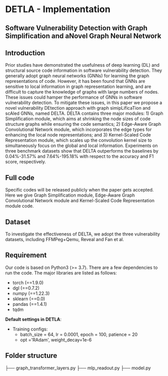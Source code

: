 # DETLA - Implementation
## Software Vulnerability Detection with Graph Simplification and aNovel Graph Neural Network

## Introduction
Prior studies have demonstrated the usefulness of deep learning (DL) and structural source code information in software vulnerability detection. They generally adopt graph neural networks (GNNs) for learning the graph representations of code. However, it has been found that GNNs are sensitive to local information in graph representation learning, and are difficult to capture the knowledge of graphs with large numbers of nodes. These issues could hamper the performance of GNNs in software vulnerability detection. To mitigate these issues, in this paper we propose a novel vulnerability DEtection approach with graph simipLificaTion and scAled GNNs, named DELTA. DELTA contains three major modules: 1) Graph Simplification module, which aims at shrinking the node sizes of code structure graphs while ensuring the code semantics; 2) Edge-Aware Graph Convolutional Network module, which incorporates the edge types for enhancing the local node representations; and 3) Kernel-Scaled Code Representation module, which scales up the  convolution kernel size to simultaneously focus on the global and
local information. Experiments on three benchmark datasets show  that DELTA outperforms the baselines by 0.04%-31.57% and 7.64%-195.18% with respect to the accuracy and F1 score, respectively.

## Full code
Specific codes will be released publicly when the paper gets accepted. Here we give Graph Simplification module, Edge-Aware Graph Convolutional Network module and Kernel-Scaled Code Representation module code.

## Dataset
To investigate the effectiveness of DELTA, we adopt the three vulnerability datasets, including FFMPeg+Qemu, Reveal and Fan et al.

## Requirement
Our code is based on Python3 (>= 3.7). There are a few dependencies to run the code. The major libraries are listed as follows:
* torch  (==1.9.0)
* dgl  (==0.7.2)
* numpy  (==1.22.3)
* sklearn  (==0.0)
* pandas  (==1.4.1)
* tqdm

**Default settings in DETLA**:
* Training configs: 
    * batch_size = 64, lr = 0.0001, epoch = 100, patience = 20
    * opt ='RAdam', weight_decay=1e-6

## Folder structure
├── graph_transformer_layers.py
├── mlp_readout.py
├── model.py



